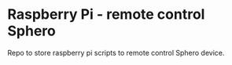 # Raspberry Pi - remote control Sphero
Repo to store raspberry pi scripts to remote control Sphero device.
